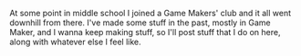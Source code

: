 At some point in middle school I joined a Game Makers' club and it all went downhill from there.
I've made some stuff in the past, mostly in Game Maker, and I wanna keep making stuff, so I'll post stuff that I do on here, along with whatever else I feel like.
